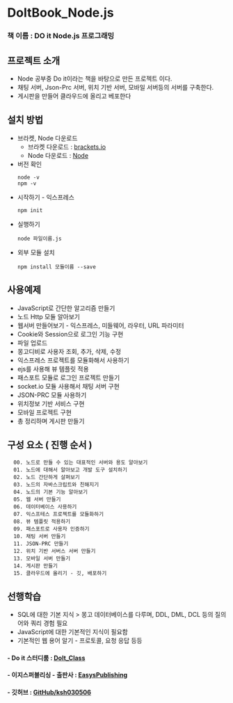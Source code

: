 # DoItBook_Node.js

### 책 이름 : DO it Node.js 프로그래밍
## 프로젝트 소개
* Node 공부중 Do it이라는 책을 바탕으로 만든 프로젝트 이다.
* 채팅 서버, Json-Prc 서버, 위치 기반 서버, 모바일 서버등의 서버를 구축한다.
* 게시판을 만들어 클라우드에 올리고 베포한다

## 설치 방법
* 브라켓, Node 다운로드
  - 브라켓 다운로드 : [brackets.io](http://brackets.io/)
  - Node 다운로드 : [Node](https://nodejs.org/ko/)
* 버전 확인
  ```
  node -v
  npm -v
  ```
* 시작하기 - 익스프레스
  ```
  npm init
  ```
* 실행하기
  ```
  node 파일이름.js
  ```
* 외부 모듈 설치
  ```
  npm install 모듈이름 --save
  ```

## 사용예제
* JavaScript로 간단한 알고리즘 만들기
* 노드 Http 모듈 알아보기
* 웹서버 만들어보기 - 익스프레스, 미들웨어, 라우터, URL 파라미터
* Cookie와 Session으로 로그인 기능 구현
* 파일 업로드
* 몽고디비로 사용자 조회, 추가, 삭제, 수정
* 익스프레스 프로젝트를 모듈화해서 사용하기
* ejs를 사용해 뷰 템플릿 적용
* 패스포트 모듈로 로그인 프로젝트 만들기
* socket.io 모듈 사용해서 채팅 서버 구현
* JSON-PRC 모듈 사용하기
* 위치정보 기반 서비스 구현
* 모바일 프로젝트 구현
* 총 정리하며 게시판 만들기

## 구성 요소 ( 진행 순서 )
  ```
    00. 노드로 만들 수 있는 대표적인 서버와 용도 알아보기
    01. 노드에 대해서 알아보고 개발 도구 설치하기
    02. 노드 간단하게 살펴보기
    03. 노드의 자바스크립트와 친해지기
    04. 노드의 기본 기능 알아보기
    05. 웹 서버 만들기
    06. 데이터베이스 사용하기
    07. 익스프테스 프로젝트를 모듈화하기
    08. 뷰 템플릿 적용하기
    09. 패스포트로 사용자 인증하기
    10. 채팅 서버 만들기
    11. JSON-PRC 만들기
    12. 위치 기반 서버스 서버 만들기
    13. 모바일 서버 만들기
    14. 게시판 만들기
    15. 클라우드에 올리기 - 깃, 배포하기
  ```

## 선행학습
* SQL에 대한 기본 지식 > 몽고 데이터베이스를 다루며, DDL, DML, DCL 등의 질의어와 쿼리 경험 필요
* JavaScript에 대한 기본적인 지식이 필요함
* 기본적인 웹 용어 알기 - 프로토콜, 요청 응답 등등



  
#### - Do it 스터디룸 : [DoIt_Class](https://cafe.naver.com/doitstudyroom)
#### - 이지스퍼블리싱 - 출판사 : [EasysPublishing](http://www.easyspub.co.kr/)
#### - 깃허브 : [GitHub/ksh030506](https://github.com/ksh030506)
